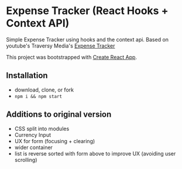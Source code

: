 # Expense Tracker (React Hooks + Context API)

Simple Expense Tracker using hooks and the context api. Based on youtube's Traversy Media's [Expense Tracker](https://www.youtube.com/watch?v=XuFDcZABiDQ)

This project was bootstrapped with [Create React App](https://github.com/facebook/create-react-app).

## Installation

- download, clone, or fork
- `npm i && npm start`

## Additions to original version

- CSS split into modules
- Currency Input
- UX for form (focusing + clearing)
- wider container
- list is reverse sorted with form above to improve UX (avoiding user scrolling)